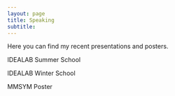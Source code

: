```yaml
---
layout: page
title: Speaking 
subtitle: 
---
```

Here you can find my recent presentations and posters.  

IDEALAB Summer School  

IDEALAB Winter School  

MMSYM Poster 
